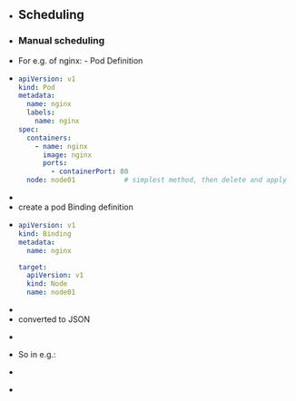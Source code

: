 - ## Scheduling
- ### Manual scheduling
- For e.g. of nginx: - Pod Definition
- ```yaml
  apiVersion: v1
  kind: Pod
  metadata:
    name: nginx
    labels:
      name: nginx
  spec:
    containers:
      - name: nginx
        image: nginx
        ports:
          - containerPort: 80
    node: node01			# simplest method, then delete and apply to create pod
  
  ```
-
- create a pod Binding definition
- ```yaml
  apiVersion: v1
  kind: Binding
  metadata:
    name: nginx
  
  target:
    apiVersion: v1
    kind: Node
    name: node01
  ```
-
- converted to JSON
- ```json
  ```
- So in e.g.:
- ```cmake
  ```
-